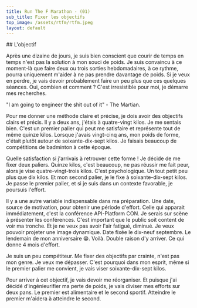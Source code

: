 ```yaml
---
title: Run The F Marathon - (01)
sub_title: Fixer les objectifs
top_image: /assets/rtfm/rtfm.jpeg
layout: default
---
```


<div class="journal crimson-text-regular" markdown="1">
## L'objectif

Après une dizaine de jours, je suis bien conscient que courir de temps en temps n'est pas la solution à mon souci de poids.
Je suis convaincu à ce moment-là que faire deux ou trois sorties hebdomadaires, à ce rythme, pourra uniquement m'aider à ne pas prendre davantage de poids.
Si je veux en perdre, je vais devoir probablement faire un peu plus que ces quelques séances. Oui, combien et comment ?
C'est irresistible pour moi, je démarre mes recherches.  

"I am going to engineer the shit out of it" - The Martian.

Pour me donner une méthode claire et précise, je dois avoir des objectifs clairs et précis.
Il y a deux ans, j'étais à quatre-vingt kilos. Je me sentais bien. C'est un premier palier qui peut me satisfaire et représente tout de même quinze kilos.
Lorsque j'avais vingt-cinq ans, mon poids de forme, c'était plutôt autour de soixante-dix-sept kilos. Je faisais beaucoup de compétitions de badminton à cette époque.

Quelle satisfaction si j'arrivais à retrouver cette forme !
Je décide de me fixer deux paliers. Quinze kilos, c'est beaucoup, ne pas réussir me fait peur, alors je vise quatre-vingt-trois kilos. C'est psychologique. Un tout petit peu plus que dix kilos. Et mon second palier, je le fixe à soixante-dix-sept kilos. Je passe le premier palier, et si je suis dans un contexte favorable, je poursuis l'effort.

Il y a une autre variable indispensable dans ma préparation. Une date, source de motivation, pour obtenir une période d'effort.
Celle qui apparait immédiatement, c'est la conférence API-Platform CON. Je serais sur scène à présenter les conférences.
C'est important que le public soit content de voir ma tronche. Et je ne veux pas avoir l'air fatigué, diminué. Je veux pouvoir projeter une image dynamique.
Date fixée le dix-neuf septembre. Le lendemain de mon anniversaire 😁. Voilà. Double raison d'y arriver. Ce qui donne 4 mois d'effort. 

Je suis un peu compétiteur. Me fixer des objectifs par crainte, n'est pas mon genre. Je veux me dépasser.
C'est pourquoi dans mon esprit, même si le premier palier me convient, je vais viser soixante-dix-sept kilos.

Pour arriver à cet objectif, je vais devoir me réorganiser. Et puisque j'ai décidé d'ingénieurifier ma perte de poids, je vais diviser mes efforts sur deux pans. 
Le premier est alimentaire et le second sportif. Atteindre le premier m'aidera à atteindre le second.
</div>
